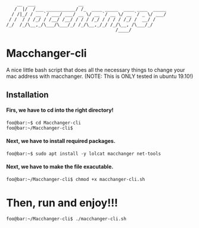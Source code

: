 ```
    __  ___                __
   /  |/  /___ ___________/ /_  ____ _____  ____ ____  _____
  / /|_/ / __ `/ ___/ ___/ __ \/ __ `/ __ \/ __ `/ _ \/ ___/
 / /  / / /_/ / /__/ /__/ / / / /_/ / / / / /_/ /  __/ /
/_/  /_/\__,_/\___/\___/_/ /_/\__,_/_/ /_/\__, /\___/_/
                                         /____/
```
# Macchanger-cli
A nice little bash script that does all the necessary things to change your mac address with macchanger. (NOTE: This is ONLY tested in ubuntu 19.10!)

## Installation

#### Firs, we have to cd into the right directory!
```console
foo@bar:~$ cd Macchanger-cli
foo@bar:~/Macchanger-cli$

```

#### Next, we have to install required packages.
```console
foo@bar:~$ sudo apt install -y lolcat macchanger net-tools
```
#### Next, we have to make the file exacutable.
```console
foo@bar:~/Macchanger-cli$ chmod +x macchanger-cli.sh
```

# Then, run and enjoy!!!
```console
foo@bar:~/Macchanger-cli$ ./macchanger-cli.sh
```
